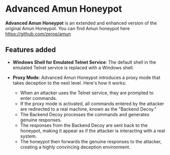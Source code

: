 # Advanced Amun Honeypot
**Advanced Amun Honeypot** is an extended and enhanced version of the original Amun Honeypot. You can find Amun honeypot here https://github.com/zeroq/amun

## Features added
- **Windows Shell for Emulated Telnet Service**: The default shell in the emulated Telnet service is replaced with a Windows shell.
- **Proxy Mode**: Advanced Amun Honeypot introduces a proxy mode that takes deception to the next level. Here's how it works:

   - When an attacker uses the Telnet service, they are prompted to enter commands.
   - If the proxy mode is activated, all commands entered by the attacker are redirected to a real machine, known as the "Backend Decoy."
   - The Backend Decoy processes the commands and generates genuine responses.
   - The responses from the Backend Decoy are sent back to the honeypot, making it appear as if the attacker is interacting with a real system.
   - The honeypot then forwards the genuine responses to the attacker, creating a highly convincing deception environment.





